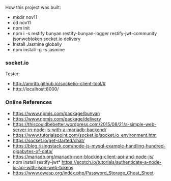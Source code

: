 

How this project was built:
* mkdir nov11
* cd nov11
* npm init
* npm i -s restify bunyan restify-bunyan-logger restify-jwt-community jsonwebtoken socket.io delivery
* Install Jasmine globally 
* npm install -g -s jasmine

### socket.io ###

Tester: 
* http://amritb.github.io/socketio-client-tool/#
* http://localhost:8000/


### Online References ###
* https://www.npmjs.com/package/bunyan
* https://www.npmjs.com/package/delivery 
* https://thiscouldbebetter.wordpress.com/2015/08/21/a-simple-web-server-in-node-js-with-a-mariadb-backend/
* https://www.tutorialspoint.com/socket.io/socket.io_environment.htm
* https://socket.io/get-started/chat/
* https://blog.risingstack.com/node-js-mysql-example-handling-hundred-gigabytes-of-data/
* https://mariadb.org/mariadb-non-blocking-client-api-and-node-js/
* npm install restify-jwt* https://scotch.io/tutorials/authenticate-a-node-js-api-with-json-web-tokens
* https://www.owasp.org/index.php/Password_Storage_Cheat_Sheet

